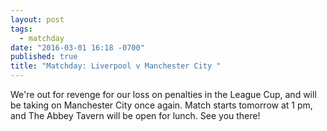 ```yaml
---
layout: post
tags: 
  - matchday
date: "2016-03-01 16:18 -0700"
published: true
title: "Matchday: Liverpool v Manchester City "
---
```



We're out for revenge for our loss on penalties in the League Cup, and will be taking on Manchester City once again. Match starts tomorrow at 1 pm, and The Abbey Tavern will be open for lunch. See you there!
